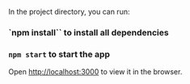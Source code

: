 In the project directory, you can run:
### `npm install`` to install all dependencies
### `npm start` to start the app

Open [http://localhost:3000](http://localhost:3000) to view it in the browser.
